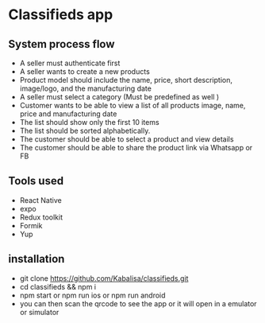 # Classifieds app

## System process flow

- A seller must authenticate first
- A seller wants to create a new products
- Product model should include the name, price, short description, image/logo, and the manufacturing date
- A seller must select a category (Must be predefined as well )
- Customer wants to be able to view a list of all products image, name, price and manufacturing date
- The list should show only the first 10 items
- The list should be sorted alphabetically.
- The customer should be able to select a product and view details
- The customer should be able to share the product link via Whatsapp or FB

## Tools used

- React Native
- expo
- Redux toolkit
- Formik
- Yup

## installation

- git clone https://github.com/Kabalisa/classifieds.git
- cd classifieds && npm i
- npm start or npm run ios or npm run android
- you can then scan the qrcode to see the app or it will open in a emulator or simulator